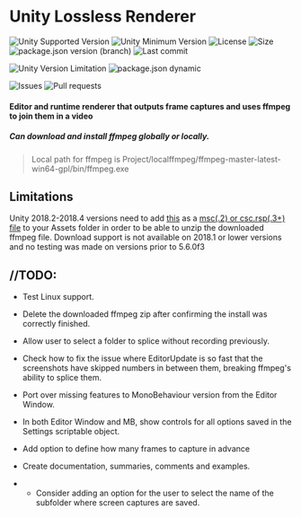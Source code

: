 # Unity Lossless Renderer

![Unity Supported Version](https://img.shields.io/badge/Unity-2018.2%2B-blue?style=plastic) ![Unity Minimum Version](https://img.shields.io/badge/Unity-Min5.6%2B-yellowgreen?style=plastic) ![License](https://img.shields.io/github/license/ParkingLotGames/Unity-Lossless-Renderer?style=plastic) ![Size](https://img.shields.io/github/repo-size/ParkingLotGames/Unity-Lossless-Renderer?style=plastic) ![package.json version (branch)](https://img.shields.io/github/package-json/v/ParkingLotGames/Unity-Lossless-Renderer/main?style=plastic) ![Last commit](https://img.shields.io/github/last-commit/ParkingLotGames/Unity-Lossless-Renderer?style=plastic)

![Unity Version Limitation](https://img.shields.io/badge/Unity%202018.2‑3‑4-Check%20limitations-red?style=plastic) ![package.json dynamic](https://img.shields.io/github/package-json/keywords/ParkingLotGames/Unity-Lossless-Renderer?style=plastic)

![Issues](https://img.shields.io/github/issues-raw/ParkingLotGames/Unity-Lossless-Renderer?style=plastic) ![Pull requests](https://img.shields.io/github/issues-pr-raw/ParkingLotGames/Unity-Lossless-Renderer?style=plastic)

#### Editor and runtime renderer that outputs frame captures and uses ffmpeg to join them in a video
##### Can download and install ffmpeg globally or locally.

> Local path for ffmpeg is Project/localffmpeg/ffmpeg-master-latest-win64-gpl/bin/ffmpeg.exe

## Limitations
Unity 2018.2-2018.4 versions need to add [this](https://gist.github.com/ParkingLotGames/0f8b4bdfa298266cba093c69241e9b43) as a [msc(.2) or csc.rsp(.3+) file](https://forum.unity.com/threads/c-compression-zip-missing.577492/#post-3849472) to your Assets folder in order to be able to unzip the downloaded ffmpeg file.
Download support is not available on 2018.1 or lower versions and no testing was made on versions prior to 5.6.0f3

## //TODO:
- Test Linux support.

- Delete the downloaded ffmpeg zip after confirming the install was correctly finished.

- Allow user to select a folder to splice without recording previously.
 
- Check how to fix the issue where EditorUpdate is so fast that the screenshots have skipped numbers in between them, breaking ffmpeg's ability to splice them.

- Port over missing features to MonoBehaviour version from the Editor Window.

- In both Editor Window and MB, show controls for all options saved in the Settings scriptable object.

- Add option to define how many frames to capture in advance
 
- Create documentation, summaries, comments and examples.
- - Consider adding an option for the user to select the name of the subfolder where screen captures are saved.
